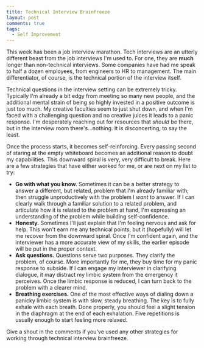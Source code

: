 ```yaml
---
title: Technical Interview Brainfreeze
layout: post
comments: true
tags:
  - Self Improvement
---
```

This week has been a job interview marathon. Tech interviews are an utterly different beast from the job interviews I'm used to. For one, they are **much** longer than non-technical interviews. Some companies have had me speak to half a dozen employees, from engineers to HR to management. The main differentiator, of course, is the technical portion of the interview itself.
<span id="more"></span>

Technical questions in the interview setting can be extremely tricky. Typically I'm already a bit edgy from meeting so many new people, and the additional mental strain of being so highly invested in a positive outcome is just too much. My creative faculties seem to just shut down, and when I'm faced with a challenging question and no creative juices it leads to a panic response. I'm desperately reaching out for resources that *should* be there, but in the interview room there's...nothing. It is disconcerting, to say the least.

Once the process starts, it becomes self-reinforcing. Every passing second of staring at the empty whiteboard becomes an additional reason to doubt my capabilities. This downward spiral is very, very difficult to break. Here are a few strategies that have either worked for me, or are next on my list to try:

*   **Go with what you know.** Sometimes it can be a better strategy to answer a different, but related, problem that I'm already familiar with; then struggle unproductively with the problem I *want* to answer. If I can clearly walk through a familiar solution to a related problem, and articulate how it is related to the problem at hand, I'm expressing an understanding of the problem while building self-confidence.
*   **Honesty.** Sometimes I'll just explain that I'm feeling nervous and ask for help. This won't earn me any technical points, but it (hopefully) will let me recover from the downward spiral. Once I'm confident again, and the interviewer has a more accurate view of my skills, the earlier episode will be put in the proper context.
*   **Ask questions.** Questions serve two purposes. They clarify the problem, of course. More importantly for me, they buy time for my panic response to subside. If I can engage my interviewer in clarifying dialogue, it may distract my limbic system from the emergency it perceives. Once the limbic response is reduced, I can turn back to the problem with a clearer mind.
*   **Breathing exercises.** One of the most effective ways of dialing down a panicky limbic system is with slow, steady breathing. The key is to fully exhale with each breath. Done properly, you should feel a slight tension in the diaphragm at the end of each exhalation. Five repetitions is usually enough to start feeling more relaxed.

Give a shout in the comments if you've used any other strategies for working through technical interview brainfreeze.
